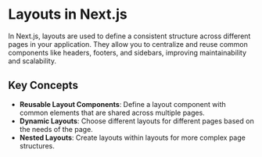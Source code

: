 # Layouts in Next.js

In Next.js, layouts are used to define a consistent structure across different pages in your application. They allow you to centralize and reuse common components like headers, footers, and sidebars, improving maintainability and scalability.

## Key Concepts

- **Reusable Layout Components**: Define a layout component with common elements that are shared across multiple pages.
- **Dynamic Layouts**: Choose different layouts for different pages based on the needs of the page.
- **Nested Layouts**: Create layouts within layouts for more complex page structures.

